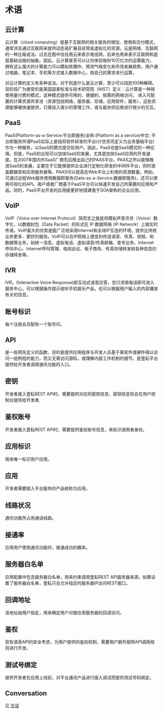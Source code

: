 # 术语

## 云计算

云计算（cloud computing）是基于互联网的相关服务的增加、使用和交付模式，通常涉及通过互联网来提供动态易扩展且经常是虚拟化的资源。云是网络、互联网的一种比喻说法。过去在图中往往用云来表示电信网，后来也用来表示互联网和底层基础设施的抽象。因此，云计算甚至可以让你体验每秒10万亿次的运算能力，拥有这么强大的计算能力可以模拟核爆炸、预测气候变化和市场发展趋势。用户通过电脑、笔记本、手机等方式接入数据中心，按自己的需求进行运算。

对云计算的定义有多种说法。对于到底什么是云计算，至少可以找到100种解释。现阶段广为接受的是美国国家标准与技术研究院（NIST）定义：云计算是一种按使用量付费的模式，这种模式提供可用的、便捷的、按需的网络访问， 进入可配置的计算资源共享池（资源包括网络，服务器，存储，应用软件，服务），这些资源能够被快速提供，只需投入很少的管理工作，或与服务供应商进行很少的交互。

## PaaS

PaaS(Platform-as-a-Service:平台即服务)全称:(Platform as a service)中文: 平台即服务所谓PaaS实际上是指将软件研发的平台(计世资讯定义为业务基础平台)作为一种服务，以SaaS的模式提交给用户。因此，PaaS也是SaaS模式的一种应用。但是，PaaS的出现可以加快SaaS的发展，尤其是加快SaaS应用的开发速度。在2007年国内外SaaS厂商先后推出自己的PAAS平台。PAAS之所以能够推进SaaS的发展，主要在于它能够提供企业进行定制化研发的中间件平台，同时涵盖数据库和应用服务器等。PAAS可以提高在Web平台上利用的资源数量。例如，可通过远程Web服务使用数据即服务(Data-as-a-Service:数据即服务)，还可以使用可视化的API。用户或者厂商基于PaaS平台可以快速开发自己所需要的应用和产品。同时，PaaS平台开发的应用能更好地搭建基于SOA架构的企业应用。

## VoIP

VoIP（Voice over Internet Protocol）简而言之就是将模拟声音讯号（Voice）数字化，以数据封包（Data Packet）的形式在 IP 数据网络 (IP Network）上做实时传递。VoIP最大的优势是能广泛地采用Internet和全球IP互连的环境，提供比传统业务更多、更好的服务。VoIP可以在IP网络上便宜的传送语音、传真、视频、和数据等业务，如统一消息、虚拟电话、虚拟语音/传真邮箱、查号业务、Internet呼叫中心、Internet呼叫管理、电视会议、电子商务、传真存储转发和各种信息的存储转发等。

## IVR

IVR，(Interactive Voice Response)即互动式语音应答，您只须用电话即可进入服务中心，可以根据操作提示收听手机娱乐产品，也可以根据用户输入的内容播放有关的信息。

## 账号标识

每个注册会员配有一个账号ID。

## API

是一些预先定义的函数，目的是提供应用程序与开发人员基于某软件或硬件得以访问一组例程的能力，而又无需访问源码，或理解内部工作机制的细节。是壹耘平台提供给开发者调用通讯功能的入口。

## 密钥

开发者接入壹耘REST API时，需要提供对应的密钥信息，密钥信息将会在用户控制台提供给开发者.

## 鉴权账号

开发者接入壹耘REST API时，需要提供鉴权账号信息，来标识调用者身份。

## 应用标识

用来唯一标识用户应用。

## 应用

开发者需要接入平台服务的产品统称为应用。

## 线路状况

通讯功能所占用通话线路。

## 接通率

应用用户使用通讯功能时，接通成功的概率。

## 服务器白名单

应用配置中包含服务器白名单，用来约束调用壹耘REST API服务器来源，如果设置了服务器白名单，壹耘只会允许指定的服务器IP访问REST接口。

## 回调地址

该地址由用户指定，用来确定用户对接应用服务器的回调访问。

## 鉴权

现有语音API的安全考虑，为用户提供的鉴权机制，需要用户额外按照API调用规则进行开发。

## 测试号绑定

提供开发者在应用上线前，对平台通讯产品进行接入调试而提供测试号码绑定。

## Conversation
见 [交谈](docs/callcenter/conversation.md)
